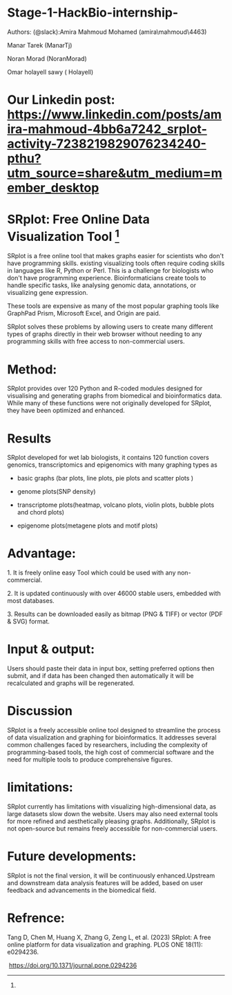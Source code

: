 # Stage-1-HackBio-internship-
Authors: (@slack):Amira Mahmoud Mohamed (amira\\mahmoud\\4463)

Manar Tarek (ManarTj)

Noran Morad (NoranMorad)

Omar holayell sawy ( Holayell)

# **Our Linkedin post:** https://www.linkedin.com/posts/amira-mahmoud-4bb6a7242_srplot-activity-7238219829076234240-pthu?utm_source=share&utm_medium=member_desktop



# **SRplot: Free Online Data Visualization Tool** [^1]

SRplot is a free online tool that makes graphs easier for scientists who
don't have programming skills. existing visualizing tools often require
coding skills in languages like R, Python or Perl. This is a challenge
for biologists who don't have programming experience. Bioinformaticians
create tools to handle specific tasks, like analysing genomic data,
annotations, or visualizing gene expression.

These tools are expensive as many of the most popular graphing tools
like GraphPad Prism, Microsoft Excel, and Origin are paid.

SRplot solves these problems by allowing users to create many different
types of graphs directly in their web browser without needing to any
programming skills with free access to non-commercial users.


# **Method:**

SRplot provides over 120 Python and R-coded modules designed for
visualising and generating graphs from biomedical and bioinformatics
data. While many of these functions were not originally developed for
SRplot, they have been optimized and enhanced.


# **Results**

SRplot developed for wet lab biologists, it contains 120 function covers
genomics, transcriptomics and epigenomics with many graphing types as

- basic graphs (bar plots, line plots, pie plots and scatter plots )

- genome plots(SNP density)

- transcriptome plots(heatmap, volcano plots, violin plots, bubble plots
  and chord plots)

- epigenome plots(metagene plots and motif plots)


# **Advantage**:

1\. It is freely online easy Tool which could be used with any
non-commercial.

2\. It is updated continuously with over 46000 stable users, embedded
with most databases.

3\. Results can be downloaded easily as bitmap (PNG & TIFF) or vector
(PDF & SVG) format.


# **Input & output:**

Users should paste their data in input box, setting preferred options
then submit, and if data has been changed then automatically it will be
recalculated and graphs will be regenerated.


# **Discussion**

SRplot is a freely accessible online tool designed to streamline the
process of data visualization and graphing for bioinformatics. It
addresses several common challenges faced by researchers, including the
complexity of programming-based tools, the high cost of commercial
software and the need for multiple tools to produce comprehensive
figures.


# **limitations:**

SRplot currently has limitations with visualizing high-dimensional data,
as large datasets slow down the website. Users may also need external
tools for more refined and aesthetically pleasing graphs. Additionally,
SRplot is not open-source but remains freely accessible for
non-commercial users.



# **Future developments:**

SRplot is not the final version, it will be continuously
enhanced.Upstream and downstream data analysis features will be added,
based on user feedback and advancements in the biomedical field.



# **Refrence:**

Tang D, Chen M, Huang X, Zhang G, Zeng L, et al. (2023) SRplot: A free
online platform for data visualization and graphing. PLOS ONE 18(11):
e0294236.

 <https://doi.org/10.1371/journal.pone.0294236>

[^1]:
